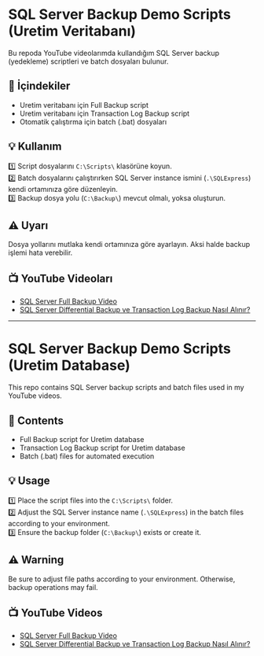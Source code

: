 # SQL Server Backup Demo Scripts (Uretim Veritabanı)

Bu repoda YouTube videolarımda kullandığım SQL Server backup (yedekleme) scriptleri ve batch dosyaları bulunur.

## 📄 İçindekiler
- Uretim veritabanı için Full Backup script  
- Uretim veritabanı için Transaction Log Backup script  
- Otomatik çalıştırma için batch (.bat) dosyaları  

## 💡 Kullanım
1️⃣ Script dosyalarını `C:\Scripts\` klasörüne koyun.  
2️⃣ Batch dosyalarını çalıştırırken SQL Server instance ismini (`.\SQLExpress`) kendi ortamınıza göre düzenleyin.  
3️⃣ Backup dosya yolu (`C:\Backup\`) mevcut olmalı, yoksa oluşturun.

## ⚠️ Uyarı
Dosya yollarını mutlaka kendi ortamınıza göre ayarlayın. Aksi halde backup işlemi hata verebilir.

## 📺 YouTube Videoları
- [SQL Server Full Backup Video](https://youtu.be/Wz_ChMY8qFo)  
- [SQL Server Differential Backup ve Transaction Log Backup Nasıl Alınır?](https://youtu.be/urfZSW5MSx0)

---

# SQL Server Backup Demo Scripts (Uretim Database)

This repo contains SQL Server backup scripts and batch files used in my YouTube videos.

## 📄 Contents
- Full Backup script for Uretim database  
- Transaction Log Backup script for Uretim database  
- Batch (.bat) files for automated execution  

## 💡 Usage
1️⃣ Place the script files into the `C:\Scripts\` folder.  
2️⃣ Adjust the SQL Server instance name (`.\SQLExpress`) in the batch files according to your environment.  
3️⃣ Ensure the backup folder (`C:\Backup\`) exists or create it.

## ⚠️ Warning
Be sure to adjust file paths according to your environment. Otherwise, backup operations may fail.

## 📺 YouTube Videos
- [SQL Server Full Backup Video](https://youtu.be/Wz_ChMY8qFo)  
- [SQL Server Differential Backup ve Transaction Log Backup Nasıl Alınır?](https://youtu.be/urfZSW5MSx0)
